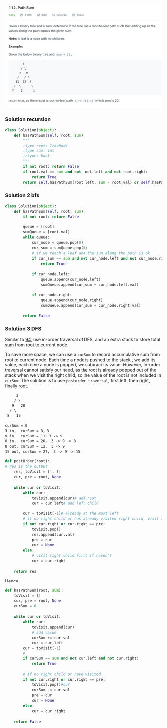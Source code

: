 ![](../images/112.png)
### Solution recursion
```python
class Solution(object):
    def hasPathSum(self, root, sum):
        """
        :type root: TreeNode
        :type sum: int
        :rtype: bool
        """
        if not root: return False
        if root.val == sum and not root.left and not root.right:
            return True
        return self.hasPathSum(root.left, sum - root.val) or self.hasPathSum(root.right, sum - root.val)
```

### Solution 2 bfs
```python
class Solution(object):
    def hasPathSum(self, root, sum):
        if not root: return False

        queue = [root]
        sumQueue = [root.val]
        while queue:
            cur_node = queue.pop(0)
            cur_sum = sumQueue.pop(0)
            # if we reach a leaf and the sum along the path is ok
            if cur_sum == sum and not cur_node.left and not cur_node.right:
                return True

            if cur_node.left:
                queue.append(cur_node.left)
                sumQueue.append(cur_sum + cur_node.left.val)
            
            if cur_node.right:
                queue.append(cur_node.right)
                sumQueue.append(cur_sum + cur_node.right.val)
        
        return False
```

### Solution 3 DFS
Similar to [94](94.md), use in-order traversal of DFS, and an extra stack to store total sum from root to current node.

To save more space, we can use a `curSum` to record accumulative sum from root to current node. Each time a node is pushed to the stack , we add its value, each time a node is popped, we subtract its value. However, in-order traversal cannot satisfy our need, as the root is already popped out of the stack when we visit the right child, so the value of the root is not included in `curSum`. The solution is to use `postorder traversal`, first left, then right, finally root.
```
     3
    / \
   9   20
  / \   
 8   15   

curSum = 0
3 in,  curSum = 3，3
9 in,  curSum = 12，3 -> 9
8 in,  curSum = 20， 3 -> 9 -> 8
8 out, curSum = 12， 3 -> 9
15 out, curSum = 27， 3 -> 9 -> 15
```
```python
def postOrder(root):
# res is the output
    res, toVisit = [], []
    cur, pre = root, None

    while cur or toVisit:
        while cur:
            toVisit.append(cur)# add root
            cur = cur.left# add left child

        cur = toVisit[-1]# already at the most left
        # if no right child or has already visited right child, visit root
        if not cur.right or cur.right == pre:
            toVisit.pop()
            res.append(cur.val)
            pre = cur
            cur = None
        else:
            # visit right child first if haven't
            cur = cur.right

    return res
```
Hence
```python
def hasPathSum(root, sum):
    toVisit = []
    cur, pre = root, None
    curSum = 0

    while cur or toVisit:
        while cur:
            toVisit.append(cur)
            # add value
            curSum += cur.val
            cur = cur.left
        cur = toVisit[-1]
        #
        if curSum == sum and not cur.left and not cur.right:
            return True

        # if no right child or have visited
        if not cur.right or cur.right == pre:
            toVisit.pop()#cur
            curSum -= cur.val
            pre = cur
            cur = None
        else:
            cur = cur.right

    return False
```